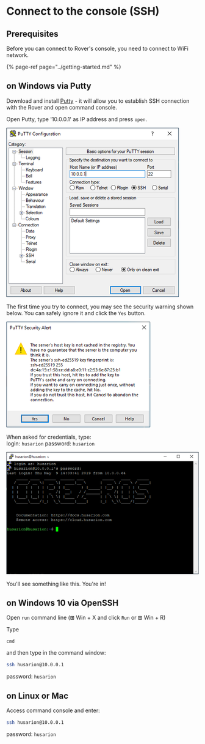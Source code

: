 # Connect to the console \(SSH\)

## Prerequisites

Before you can connect to Rover's console, you need to connect to WiFi network. 

{% page-ref page="../getting-started.md" %}

## on Windows via Putty

Download and install [Putty](https://www.putty.org/) - it will allow you to establish SSH connection with the Rover and open command console.

 Open Putty, type '10.0.0.1' as IP address and press `open`.

![](../.gitbook/assets/image%20%286%29.png)

The first time you try to connect, you may see the security warning shown below. You can safely ignore it and click the `Yes` button.

![](../.gitbook/assets/image%20%284%29.png)

When asked for credentials, type:  
login: `husarion`  password: `husarion`

![](../.gitbook/assets/image%20%287%29.png)

You'll see something like this. You're in!

## on Windows 10 via OpenSSH

Open `run` command line \(⊞ Win + X and click `Run` or ⊞ Win + R\)

Type

```text
cmd
```

and then type in the command window:

```bash
ssh husarion@10.0.0.1
```

password: `husarion`

## on Linux or Mac

Access command console and enter:

```bash
ssh husarion@10.0.0.1
```

password: `husarion`



